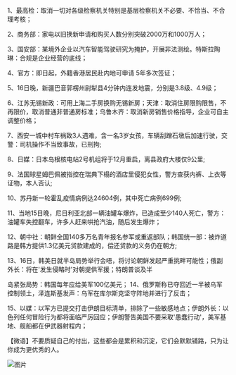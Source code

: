 1、最高检：取消一切对各级检察机关特别是基层检察机关不必要、不恰当、不合理考核；

2、商务部：家电以旧换新申请和购买人数分别突破2000万和1000万人；

3、国安部：某境外企业以汽车智能驾驶研究为掩护，开展非法测绘。特斯拉陶琳：合规是企业经营的底线；

4、官方：即日起，外籍香港居民赴内地可申请 5年多次签证；

5、16日晚，新疆巴音郭楞州尉犁县4分钟内连发地震，分别是3.8级、4.9级；

6、江苏无锡新政：可用上海二手房换购无锡新房；天津：取消住房限购限售，不再限价，取消普通非普通房标准；乌鲁木齐：取消新房销售价格指导，企业可自主调整价格；

7、西安一城中村车祸致3人遇难，含一名3岁女孩，车辆刮蹭石墩后加速行驶，交警：司机操作不当致事故，已刑拘;

8、日媒：日本岛根核电站2号机组将于12月重启，离县政府大楼仅9公里;

9、法国球星姆巴佩被指控在瑞典下榻的酒店里侵犯女性，警方查获内裤、上衣等证物，本人否认;

10、苏丹新一轮霍乱疫情病例达24604例，其中死亡病例699例;

11、当地15日晚，尼日利亚北部一辆油罐车爆炸，已造成至少140人死亡，警方：油罐车失控翻车，许多人赶来哄抢汽油，随后发生爆炸；

12、朝中社：朝鲜全国140多万名青年报名参军或重返部队；韩国统一部：被炸道路是韩方提供1.3亿美元贷款建成的，偿还贷款的义务仍在朝方;

13、16日，韩美日就半岛局势举行会唔，将讨论朝鲜发起严重挑畔可能性；俄副外长：将在'发生侵略时'对朝提供军援；特朗普谈及半

岛紧张局势：韩国每年应给美军100亿美元； 14、俄罗斯称已夺回近一半被乌军控制领土，泽连斯基发声：乌军在库尔斯克坚守阵地并进行了反击；

15、以媒：以军方已提交打击伊朗目标清单，排除了一些敏感地点；伊朗外长：以色列任何冒险行为都将面临严厉回应；伊朗警告美国不要采取'愚蠢行动'，美军基地、舰船都在伊武器射程内；

【微语】不要质疑自己的付出，这些都会是累积和沉淀，它们会默默铺路，只为让你成为更优秀的人。

![图片](https://api.03c3.cn/api/zb)
